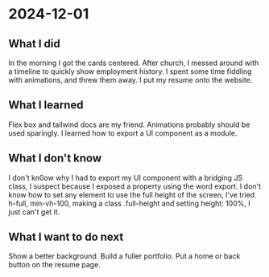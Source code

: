 # 2024-12-01

## What I did

In the morning I got the cards centered.
After church, I messed around with a timeline to quickly show employment history.
I spent some time fiddling with animations, and threw them away.
I put my resume onto the website.

## What I learned

Flex box and tailwind docs are my friend.
Animations probably should be used sparingly.
I learned how to export a UI component as a module.

## What I don't know

I don't kn0ow why I had to export my UI component with a bridging JS class, I suspect because I exposed a property using the word export.
I don't know how to set any element to use the full height of the screen, I've tried h-full, min-vh-100, making a class .full-height and setting height: 100%, I just can't get it.

## What I want to do next

Show a better background.
Build a fuller portfolio.
Put a home or back button on the resume page.
